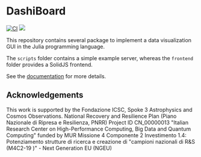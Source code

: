 # DashiBoard

[![CI](https://github.com/LimenResearch/DashiBoard/actions/workflows/ci.yml/badge.svg)](https://github.com/LimenResearch/DashiBoard/actions/workflows/ci.yml)
[![](https://img.shields.io/badge/docs-dev-blue.svg)](https://LimenResearch.github.io/DashiBoard/dev)

This repository contains several package to implement a data visualization GUI in the Julia programming language.

The `scripts` folder contains a simple example server, whereas the `frontend` folder provides a SolidJS frontend.

See the [documentation](https://LimenResearch.github.io/DashiBoard/dev) for more details.

## Acknowledgements

This work is supported by the Fondazione ICSC, Spoke 3 Astrophysics and Cosmos Observations.
National Recovery and Resilience Plan (Piano Nazionale di Ripresa e Resilienza, PNRR)
Project ID CN_00000013 "Italian Research Center on High-Performance Computing, Big Data and Quantum Computing"
funded by MUR Missione 4 Componente 2 Investimento 1.4:
Potenziamento strutture di ricerca e creazione di "campioni nazionali di R&S (M4C2-19 )" - Next Generation EU (NGEU)